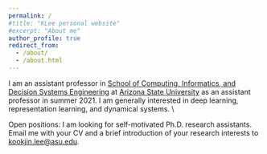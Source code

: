 ```yaml
---
permalink: /
#title: "KLee personal website"
#excerpt: "About me"
author_profile: true
redirect_from: 
  - /about/
  - /about.html
---
```


I am an assistant professor in [School of Computing, Informatics, and Decision Systems Engineering](https://cidse.engineering.asu.edu/) at [Arizona State University](https://www.asu.edu/) as an assistant professor in summer 2021. I am generally interested in deep learning, representation learning, and dynamical systems. \\ 

Open positions: I am looking for self-motivated Ph.D. research assistants. Email me with your CV and a brief introduction of your research interests to kookjin.lee@asu.edu.  
